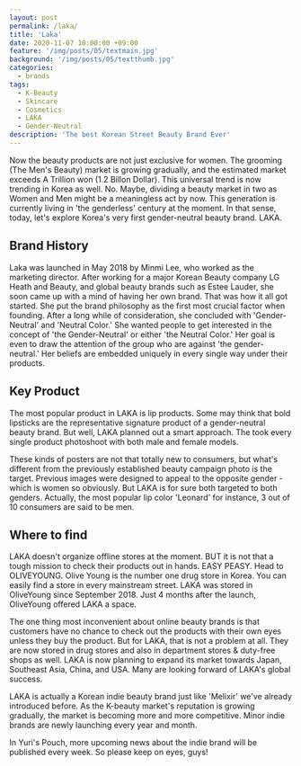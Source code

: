 ```yaml
---
layout: post
permalink: /laka/
title: 'Laka'
date: 2020-11-07 10:00:00 +09:00
feature: '/img/posts/05/textmain.jpg'
background: '/img/posts/05/textthumb.jpg'
categories:
  - brands
tags:
  - K-Beauty
  - Skincare
  - Cosmetics
  - LAKA
  - Gender-Neutral
description: 'The best Korean Street Beauty Brand Ever'
---
```


Now the beauty products are not just exclusive for women. The grooming (The Men's Beauty) market is growing gradually, and the estimated market exceeds A Trillion won (1.2 Billon Dollar).
This universal trend is now trending in Korea as well. No. Maybe, dividing a beauty market in two as Women and Men might be a meaningless act by now. This generation is currently living in 'the genderless' century at the moment.
In that sense, today, let's explore Korea's very first gender-neutral beauty brand. LAKA.


## Brand History

Laka was launched in May 2018 by Minmi Lee, who worked as the marketing director. After working for a major Korean Beauty company  LG Heath and Beauty, and global beauty brands such as Estee Lauder, she soon came up with a mind of having her own brand. That was how it all got started.
She put the brand philosophy as the first most crucial factor when founding.
After a long while of consideration, she concluded with 'Gender-Neutral' and 'Neutral Color.' She wanted people to get interested in the concept of 'the Gender-Neutral' or either 'the Neutral Color.' Her goal is even to draw the attention of the group who are against 'the gender-neutral.' Her beliefs are embedded uniquely in every single way under their products.


## Key Product

The most popular product in LAKA is lip products.
Some may think that bold lipsticks are the representative signature product of a gender-neutral beauty brand. But well, LAKA planned out a smart approach. The took every single product photoshoot with both male and female models.

These kinds of posters are not that totally new to consumers, but what's different from the previously established beauty campaign photo is the target. Previous images were designed to appeal to the opposite gender - which is women so obviously. But LAKA is for sure both targeted to both genders. Actually, the most popular lip color 'Leonard' for instance, 3 out of 10 consumers are said to be men.


## Where to find

LAKA doesn't organize offline stores at the moment. BUT it is not that a tough mission to check their products out in hands. EASY PEASY. Head to OLIVEYOUNG.
Olive Young is the number one drug store in Korea. You can easily find a store in every mainstream street. LAKA was stored in OliveYoung since September 2018. Just 4 months after the launch, OliveYoung offered LAKA a space.

The one thing most inconvenient about online beauty brands is that customers have no chance to check out the products with their own eyes unless they buy the product. But for LAKA, that is not a problem at all. They are now stored in drug stores and also in department stores & duty-free shops as well.
LAKA is now planning to expand its market towards Japan, Southeast Asia, China, and USA. Many are looking forward of LAKA's global success.


LAKA is actually a Korean indie beauty brand just like 'Melixir' we've already introduced before. As the K-beauty market's reputation is growing gradually, the market is becoming more and more competitive. Minor indie brands are newly launching every year and month.

In Yuri's Pouch, more upcoming news about the indie brand will be published every week. So please keep on eyes, guys!
